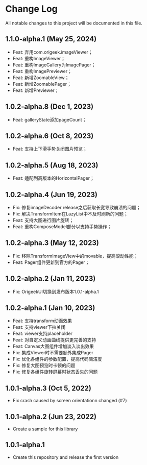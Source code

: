 # **Change Log**
All notable changes to this project will be documented in this file. 

## 1.1.0-alpha.1 (May 25, 2024)
- Feat: 弃用com.origeek.imageViewer；
- Feat: 重构ImageViewer；
- Feat: 重构ImageGallery为ImagePager；
- Feat: 重构ImagePreviewer；
- Feat: 新增ZoomableView；
- Feat: 新增ZoomablePager；
- Feat: 新增Previewer；

## 1.0.2-alpha.8 (Dec 1, 2023)
- Feat: galleryState添加pageCount；

## 1.0.2-alpha.6 (Oct 8, 2023)
- Feat: 支持上下滑手势关闭图片预览；

## 1.0.2-alpha.5 (Aug 18, 2023)
- Feat: 适配到高版本的HorizontalPager；
 
## 1.0.2-alpha.4 (Jun 19, 2023)
- Fix: 修复imageDecoder release之后获取长宽导致崩溃的问题；
- Fix: 解决TransformItem在LazyList中不及时刷新的问题；
- Feat: 支持大图进行图片旋转；
- Feat: 重构ComposeModel部分以支持手势操作；

## 1.0.2-alpha.3 (May 12, 2023)
- Fix: 移除TransformImageView中的movable，提高滚动性能；
- Feat: Pager组件更新到官方的Pager；

## 1.0.2-alpha.2 (Jan 11, 2023)
- Fix: OrigeekUI切换到发布版本1.0.1-alpha.1

## 1.0.2-alpha.1 (Jan 10, 2023)
- Feat: 支持transform动画效果
- Feat: 支持viewer下拉关闭
- Feat: viewer支持placeholder
- Feat: 对自定义动画曲线提供更完善的支持
- Feat: Canvas大图组件增加淡入淡出效果
- Fix: 集成Viewer时不需要额外集成Pager
- Fix: 优化各组件的参数配置，提高代码简洁度
- Fix: 修复大图预览时卡顿的问题
- Fix: 修复各组件旋转屏幕时状态丢失的问题

## 1.0.1-alpha.3 (Oct 5, 2022)
- Fix crash caused by screen orientationn changed (#7)

## 1.0.1-alpha.2 (Jun 23, 2022)
- Create a sample for this library

## 1.0.1-alpha.1 
- Create this repository and release the first version
